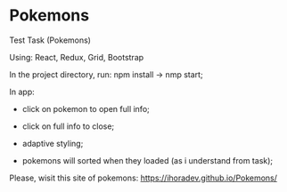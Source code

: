 # Pokemons
Test Task (Pokemons)

Using: React, Redux, Grid, Bootstrap

In the project directory, run: npm install -> nmp start;

In app: 
  - click on pokemon to open full info;
  - click on full info to close;
  
  - adaptive styling;
  - pokemons will sorted when they loaded (as i understand from task);
  
  Please, wisit this site of pokemons:
  https://ihoradev.github.io/Pokemons/
